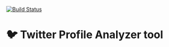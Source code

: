 [![Build Status](https://travis-ci.org/gandrade/twitter-analyzer.svg?branch=master)](https://travis-ci.org/gandrade/twitter-analyzer)

# :bird: Twitter Profile Analyzer tool
